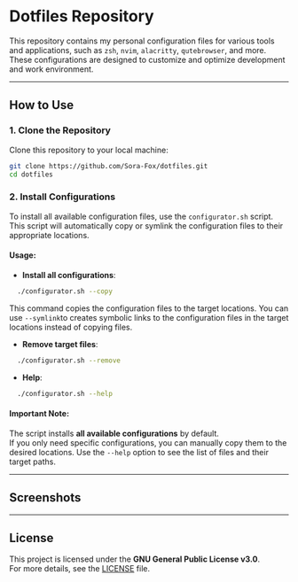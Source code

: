# Dotfiles Repository

This repository contains my personal configuration files for various tools and applications, such as `zsh`, `nvim`, `alacritty`, `qutebrowser`, and more. These configurations are designed to customize and optimize development and work environment.

---

##  How to Use

### 1. Clone the Repository
Clone this repository to your local machine:
```bash
git clone https://github.com/Sora-Fox/dotfiles.git 
cd dotfiles
```

### 2. Install Configurations
To install all available configuration files, use the `configurator.sh` script. This script will automatically copy or symlink the configuration files to their appropriate locations.

#### Usage:
- **Install all configurations**:
```bash
  ./configurator.sh --copy
```
  This command copies the configuration files to the target locations.
  You can use `--symlink`to creates symbolic links to the configuration files in the target locations instead of copying files.

- **Remove target files**:
```bash
  ./configurator.sh --remove
```

- **Help**:
```bash
  ./configurator.sh --help
```

#### Important Note:
The script installs **all available configurations** by default.  
If you only need specific configurations, you can manually copy them to the desired locations. Use the `--help` option to see the list of files and their target paths.

---

## Screenshots


---

##  License

This project is licensed under the **GNU General Public License v3.0**.  
For more details, see the [LICENSE](./LICENSE) file.

